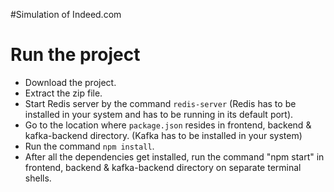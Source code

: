 #Simulation of Indeed.com
# Run the project
- Download the project.
- Extract the zip file.
- Start Redis server by the command `redis-server` (Redis has to be installed in your system and has to be running in its default port).
- Go to the location where `package.json` resides in frontend, backend & kafka-backend directory. (Kafka has to be installed in your system)
- Run the command `npm install`.
- After all the dependencies get installed, run the command "npm start" in frontend, backend & kafka-backend directory on separate terminal shells.
